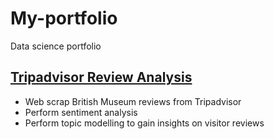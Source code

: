 # My-portfolio
Data science portfolio

## [Tripadvisor Review Analysis](https://github.com/jiajianwoo/Analysing-museum-reviews-on-Tripadvisor)
* Web scrap British Museum reviews from Tripadvisor
* Perform sentiment analysis
* Perform topic modelling to gain insights on visitor reviews
